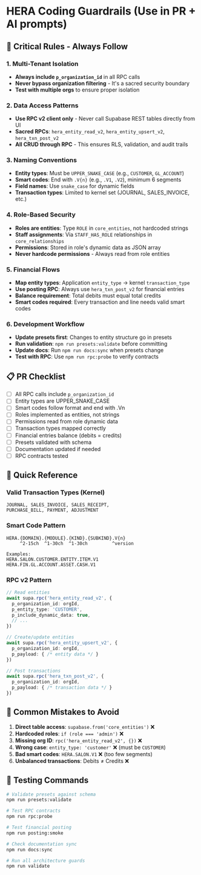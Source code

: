 # HERA Coding Guardrails (Use in PR + AI prompts)

## 🚨 Critical Rules - Always Follow

### 1. Multi-Tenant Isolation
- **Always include `p_organization_id`** in all RPC calls
- **Never bypass organization filtering** - It's a sacred security boundary
- **Test with multiple orgs** to ensure proper isolation

### 2. Data Access Patterns  
- **Use RPC v2 client only** - Never call Supabase REST tables directly from UI
- **Sacred RPCs**: `hera_entity_read_v2`, `hera_entity_upsert_v2`, `hera_txn_post_v2`
- **All CRUD through RPC** - This ensures RLS, validation, and audit trails

### 3. Naming Conventions
- **Entity types**: Must be `UPPER_SNAKE_CASE` (e.g., `CUSTOMER`, `GL_ACCOUNT`)
- **Smart codes**: End with `.V{n}` (e.g., `.V1`, `.V2`), minimum 6 segments
- **Field names**: Use `snake_case` for dynamic fields
- **Transaction types**: Limited to kernel set (JOURNAL, SALES_INVOICE, etc.)

### 4. Role-Based Security
- **Roles are entities**: Type `ROLE` in `core_entities`, not hardcoded strings
- **Staff assignments**: Via `STAFF_HAS_ROLE` relationships in `core_relationships`
- **Permissions**: Stored in role's dynamic data as JSON array
- **Never hardcode permissions** - Always read from role entities

### 5. Financial Flows
- **Map entity types**: Application `entity_type` → kernel `transaction_type`
- **Use posting RPC**: Always use `hera_txn_post_v2` for financial entries
- **Balance requirement**: Total debits must equal total credits
- **Smart codes required**: Every transaction and line needs valid smart codes

### 6. Development Workflow
- **Update presets first**: Changes to entity structure go in presets
- **Run validation**: `npm run presets:validate` before committing
- **Update docs**: Run `npm run docs:sync` when presets change
- **Test with RPC**: Use `npm run rpc:probe` to verify contracts

## 📋 PR Checklist
- [ ] All RPC calls include `p_organization_id`
- [ ] Entity types are UPPER_SNAKE_CASE
- [ ] Smart codes follow format and end with .Vn
- [ ] Roles implemented as entities, not strings
- [ ] Permissions read from role dynamic data
- [ ] Transaction types mapped correctly
- [ ] Financial entries balance (debits = credits)
- [ ] Presets validated with schema
- [ ] Documentation updated if needed
- [ ] RPC contracts tested

## 🎯 Quick Reference

### Valid Transaction Types (Kernel)
```
JOURNAL, SALES_INVOICE, SALES_RECEIPT, 
PURCHASE_BILL, PAYMENT, ADJUSTMENT
```

### Smart Code Pattern
```
HERA.{DOMAIN}.{MODULE}.{KIND}.{SUBKIND}.V{n}
     ^2-15ch  ^1-30ch  ^1-30ch         ^version

Examples:
HERA.SALON.CUSTOMER.ENTITY.ITEM.V1
HERA.FIN.GL.ACCOUNT.ASSET.CASH.V1
```

### RPC v2 Pattern
```typescript
// Read entities
await supa.rpc('hera_entity_read_v2', {
  p_organization_id: orgId,
  p_entity_type: 'CUSTOMER',
  p_include_dynamic_data: true,
  // ...
})

// Create/update entities
await supa.rpc('hera_entity_upsert_v2', {
  p_organization_id: orgId,
  p_payload: { /* entity data */ }
})

// Post transactions
await supa.rpc('hera_txn_post_v2', {
  p_organization_id: orgId,
  p_payload: { /* transaction data */ }
})
```

## 🚫 Common Mistakes to Avoid
1. **Direct table access**: `supabase.from('core_entities')` ❌
2. **Hardcoded roles**: `if (role === 'admin')` ❌
3. **Missing org ID**: `rpc('hera_entity_read_v2', {})` ❌
4. **Wrong case**: `entity_type: 'customer'` ❌ (must be `CUSTOMER`)
5. **Bad smart codes**: `HERA.SALON.V1` ❌ (too few segments)
6. **Unbalanced transactions**: Debits ≠ Credits ❌

## 🔧 Testing Commands
```bash
# Validate presets against schema
npm run presets:validate

# Test RPC contracts
npm run rpc:probe

# Test financial posting
npm run posting:smoke

# Check documentation sync
npm run docs:sync

# Run all architecture guards
npm run validate
```